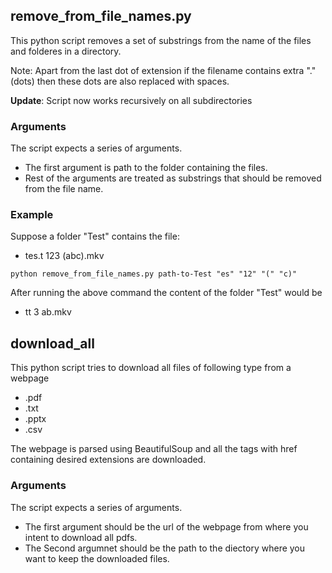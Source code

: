 ## remove_from_file_names.py

This python script removes a set of substrings from the name of the files and folderes in a directory.

Note: Apart from the last dot of extension if the filename contains extra "." (dots) then these dots are also replaced with spaces.

**Update**: Script now works recursively on all subdirectories

### Arguments

The script expects a series of arguments. 

- The first argument is path to the folder containing the files.
- Rest of the arguments are treated as substrings that should be removed from the file name.

### Example

Suppose a folder "Test" contains the file:
- tes.t 123 (abc).mkv

`python remove_from_file_names.py path-to-Test "es" "12" "(" "c)"`

After running the above command the content of the folder "Test" would be
- tt 3 ab.mkv


## download_all

This python script tries to download all files of following type from a webpage
- .pdf
- .txt
- .pptx
- .csv

The webpage is parsed using BeautifulSoup and all the <a> tags with href containing desired extensions are downloaded.

### Arguments

The script expects a series of arguments. 
- The first argument should be the url of the webpage from where you intent to download all pdfs. 
- The Second argumnet should be the path to the diectory where you want to keep the downloaded files.



